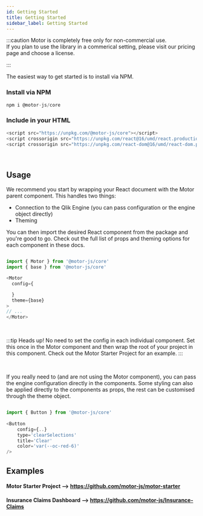 ```yaml
---
id: Getting Started
title: Getting Started
sidebar_label: Getting Started
---
```


:::caution
Motor is completely free only for non-commercial use.<br />
If you plan to use the library in a commerical setting, please visit our pricing
page and choose a license.

:::

The easiest way to get started is to install via NPM.

### Install via NPM

```javascript
npm i @motor-js/core
```

### Include in your HTML

```javascript
<script src="https://unpkg.com/@motor-js/core"></script>
<script crossorigin src="https://unpkg.com/react@16/umd/react.production.min.js"></script>
<script crossorigin src="https://unpkg.com/react-dom@16/umd/react-dom.production.min.js"></script>
```

<br />


## Usage

We recommend you start by wrapping your React document with the Motor parent component.
This handles two things:

- Connection to the Qlik Engine (you can pass configuration or the engine object directly)
- Theming

You can then import the desired React component from the package and you're good to go. 
Check out the full list of props and theming options for each component in these docs.

```js

import { Motor } from '@motor-js/core'
import { base } from '@motor-js/core'

<Motor
  config={

  }
  theme={base}
>
// ...
</Motor>

```

<br />

:::tip 
Heads up! No need to set the config in each individual component. Set this once in the Motor component and then wrap 
the root of your project in this component. Check out the Motor Starter Project for an example.
:::

<br />

If you really need to (and are not using the Motor component), you can pass the engine configuration directly in the components. 
Some styling can also be applied directly to the components as props, the rest can be customised through the theme object.

```javascript

import { Button } from '@motor-js/core'
 
<Button 
    config={..}
    type='clearSelections'
    title='Clear'
    color='var(--oc-red-6)'
/>

```


## Examples

#### Motor Starter Project --> https://github.com/motor-js/motor-starter
#### Insurance Claims Dashboard --> https://github.com/motor-js/Insurance-Claims

